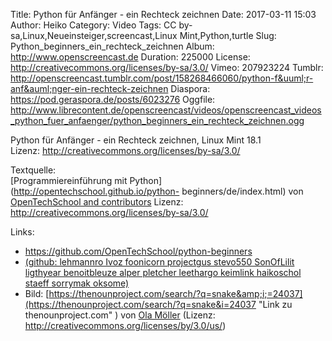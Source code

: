 Title: Python für Anfänger - ein Rechteck zeichnen
Date: 2017-03-11 15:03
Author: Heiko
Category: Video
Tags: CC by-sa,Linux,Neueinsteiger,screencast,Linux Mint,Python,turtle
Slug: Python_beginners_ein_rechteck_zeichnen
Album: http://www.openscreencast.de
Duration: 225000
License: http://creativecommons.org/licenses/by-sa/3.0/
Vimeo: 207923224
Tumblr: http://openscreencast.tumblr.com/post/158268466060/python-f&uuml;r-anf&auml;nger-ein-rechteck-zeichnen
Diaspora: https://pod.geraspora.de/posts/6023276
Oggfile: http://www.librecontent.de/openscreencast/videos/openscreencast_videos_python_fuer_anfaenger/python_beginners_ein_rechteck_zeichnen.ogg

Python für Anfänger - ein Rechteck zeichnen, Linux Mint 18.1  
Lizenz: <http://creativecommons.org/licenses/by-sa/3.0/>  
  
Textquelle:  
[Programmiereinführung mit Python](http://opentechschool.github.io/python-
beginners/de/index.html) von [OpenTechSchool and
contributors](http://www.opentechschool.org/) Lizenz:
http://creativecommons.org/licenses/by-sa/3.0/

Links:

  * <https://github.com/OpenTechSchool/python-beginners>
  * [(github: lehmannro Ivoz foonicorn projectgus stevo550 SonOfLilit ligthyear benoitbleuze alper pletcher leethargo keimlink haikoschol staeff sorrymak oksome)](https://github.com/OpenTechSchool/python-beginners/graphs/contributors "Link zu github.com" )
  * Bild: [https://thenounproject.com/search/?q=snake&amp;i;=24037](https://thenounproject.com/search/?q=snake&i=24037 "Link zu thenounproject.com" ) von [Ola Möller](https://thenounproject.com/olamoller "Link zu thenounproject.com" ) (Lizenz: http://creativecommons.org/licenses/by/3.0/us/)

